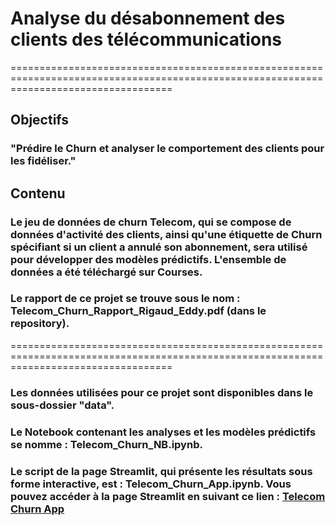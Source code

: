 # Analyse du désabonnement des clients des télécommunications
========================================================================================================================================

## Objectifs
### "Prédire le Churn et analyser le comportement des clients pour les fidéliser."
## Contenu
### Le jeu de données de churn Telecom, qui se compose de données d'activité des clients, ainsi qu'une étiquette de Churn spécifiant si un client a annulé son abonnement, sera utilisé pour développer des modèles prédictifs. L'ensemble de données a été téléchargé sur Courses.
### Le rapport de ce projet se trouve sous le nom : Telecom_Churn_Rapport_Rigaud_Eddy.pdf (dans le repository).

========================================================================================================================================
### Les données utilisées pour ce projet sont disponibles dans le sous-dossier "data".

### Le Notebook contenant les analyses et les modèles prédictifs se nomme : Telecom_Churn_NB.ipynb.

### Le script de la page Streamlit, qui présente les résultats sous forme interactive, est : Telecom_Churn_App.ipynb. Vous pouvez accéder à la page Streamlit en suivant ce lien : [Telecom Churn App ](https://hakini-telecom-churn-telecom-churn-app-tsudjz.streamlit.app/)
 